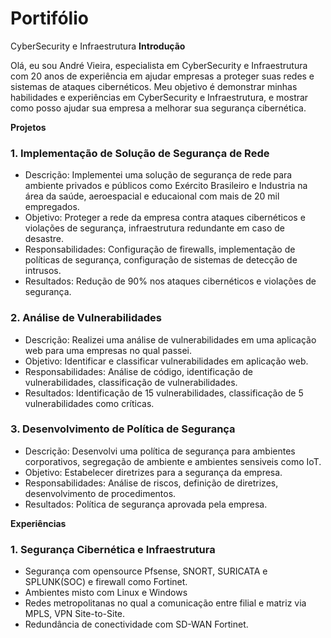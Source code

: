 # Portifólio
CyberSecurity e Infraestrutura
 **Introdução**

Olá, eu sou André Vieira, especialista em CyberSecurity e Infraestrutura com 20 anos de experiência em ajudar empresas a proteger suas redes e sistemas de ataques cibernéticos. Meu objetivo é demonstrar minhas habilidades e experiências em CyberSecurity e Infraestrutura, e mostrar como posso ajudar sua empresa a melhorar sua segurança cibernética.

**Projetos**

### 1. Implementação de Solução de Segurança de Rede

* Descrição: Implementei uma solução de segurança de rede para ambiente privados e públicos como Exército Brasileiro e Industria na área da saúde, aeroespacial e educaional com mais de 20 mil empregados.
* Objetivo: Proteger a rede da empresa contra ataques cibernéticos e violações de segurança, infraestrutura redundante em caso de desastre.
* Responsabilidades: Configuração de firewalls, implementação de políticas de segurança, configuração de sistemas de detecção de intrusos.
* Resultados: Redução de 90% nos ataques cibernéticos e violações de segurança.

### 2. Análise de Vulnerabilidades

* Descrição: Realizei uma análise de vulnerabilidades em uma aplicação web para uma empresas no qual passei.
* Objetivo: Identificar e classificar vulnerabilidades em aplicação web.
* Responsabilidades: Análise de código, identificação de vulnerabilidades, classificação de vulnerabilidades.
* Resultados: Identificação de 15 vulnerabilidades, classificação de 5 vulnerabilidades como críticas.

### 3. Desenvolvimento de Política de Segurança

* Descrição: Desenvolvi uma política de segurança para ambientes corporativos, segregação de ambiente e ambientes sensiveis como IoT.
* Objetivo: Estabelecer diretrizes para a segurança da empresa.
* Responsabilidades: Análise de riscos, definição de diretrizes, desenvolvimento de procedimentos.
* Resultados: Política de segurança aprovada pela empresa.

**Experiências**

### 1.  Segurança Cibernética e Infraestrutura
*  Segurança com opensource Pfsense, SNORT, SURICATA e SPLUNK(SOC) e firewall como Fortinet.
*  Ambientes misto com Linux e Windows
*  Redes metropolitanas no qual a comunicação entre filial e matriz via MPLS, VPN Site-to-Site.
*  Redundância de conectividade com SD-WAN Fortinet.
